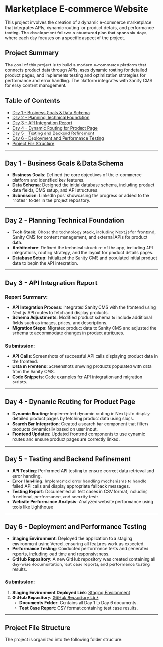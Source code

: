 # Marketplace E-commerce Website

This project involves the creation of a dynamic e-commerce marketplace that integrates APIs, dynamic routing for product details, and performance testing. The development follows a structured plan that spans six days, where each day focuses on a specific aspect of the project.

## Project Summary
The goal of this project is to build a modern e-commerce platform that connects product data through APIs, uses dynamic routing for detailed product pages, and implements testing and optimization strategies for performance and error handling. The platform integrates with Sanity CMS for easy content management.

## Table of Contents
- [Day 1 - Business Goals & Data Schema](#day-1-business-goals--data-schema)
- [Day 2 - Planning Technical Foundation](#day-2-planning-technical-foundation)
- [Day 3 - API Integration Report](#day-3-api-integration-report)
- [Day 4 - Dynamic Routing for Product Page](#day-4-dynamic-routing-for-product-page)
- [Day 5 - Testing and Backend Refinement](#day-5-testing-and-backend-refinement)
- [Day 6 - Deployment and Performance Testing](#day-6-deployment-and-performance-testing)
- [Project File Structure](#project-file-structure)

---

## Day 1 - Business Goals & Data Schema
- **Business Goals**: Defined the core objectives of the e-commerce platform and identified key features.
- **Data Schema**: Designed the initial database schema, including product data fields, CMS setup, and API structures.
- **Submission**: LinkedIn post showcasing the progress or added to the "notes" folder in the project repository.

---

## Day 2 - Planning Technical Foundation
- **Tech Stack**: Chose the technology stack, including Next.js for frontend, Sanity CMS for content management, and external APIs for product data.
- **Architecture**: Defined the technical structure of the app, including API integrations, routing strategy, and the layout for product details pages.
- **Database Setup**: Initialized the Sanity CMS and populated initial product data to begin the API integration.

---

## Day 3 - API Integration Report
### Report Summary:
- **API Integration Process**: Integrated Sanity CMS with the frontend using Next.js API routes to fetch and display products.
- **Schema Adjustments**: Modified product schema to include additional fields such as images, prices, and descriptions.
- **Migration Steps**: Migrated product data to Sanity CMS and adjusted the schema to accommodate changes in product attributes.

### Submission:
- **API Calls**: Screenshots of successful API calls displaying product data in the frontend.
- **Data in Frontend**: Screenshots showing products populated with data from the Sanity CMS.
- **Code Snippets**: Code examples for API integration and migration scripts.

---

## Day 4 - Dynamic Routing for Product Page
- **Dynamic Routing**: Implemented dynamic routing in Next.js to display detailed product pages by fetching product data using slugs.
- **Search Bar Integration**: Created a search bar component that filters products dynamically based on user input.
- **Frontend Updates**: Updated frontend components to use dynamic routes and ensure product pages are correctly linked.

---

## Day 5 - Testing and Backend Refinement
- **API Testing**: Performed API testing to ensure correct data retrieval and error handling.
- **Error Handling**: Implemented error handling mechanisms to handle failed API calls and display appropriate fallback messages.
- **Testing Report**: Documented all test cases in CSV format, including functional, performance, and security tests.
- **Website Performance Analysis**: Analyzed website performance using tools like Lighthouse 

---

## Day 6 - Deployment and Performance Testing
- **Staging Environment**: Deployed the application to a staging environment using Vercel, ensuring all features work as expected.
- **Performance Testing**: Conducted performance tests and generated reports, including load time and responsiveness.
- **GitHub Repository**: A new GitHub repository was created containing all day-wise documentation, test case reports, and performance testing results.

### Submission:
1. **Staging Environment Deployed Link**: [Staging Environment](<staging-link>)
2. **GitHub Repository**: [GitHub Repository Link](<github-repository-link>)
   - **Documents Folder**: Contains all Day 1 to Day 6 documents.
   - **Test Case Report**: CSV format containing test case results.
 

---

## Project File Structure
The project is organized into the following folder structure:
